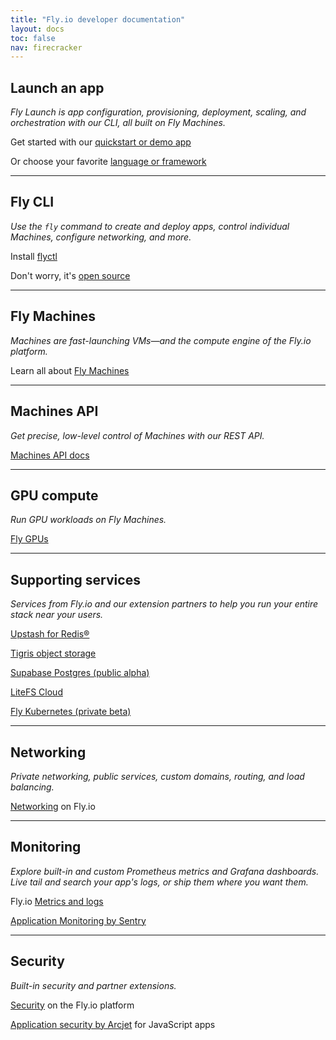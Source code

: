 ```yaml
---
title: "Fly.io developer documentation"
layout: docs
toc: false
nav: firecracker
---
```


<div class="index-page">

## Launch an app

_Fly Launch is app configuration, provisioning, deployment, scaling, and orchestration with our CLI, all built on Fly Machines._

Get started with our [quickstart or demo app](/docs/getting-started/)

Or choose your favorite [language or framework](/docs/getting-started/get-started-by-framework/)

---

## Fly CLI

_Use the `fly` command to create and deploy apps, control individual Machines, configure networking, and more._

Install [flyctl](/docs/flyctl/install)

Don't worry, it's [open source](https://github.com/superfly/flyctl+external)

---

## Fly Machines

_Machines are fast-launching VMs—and the compute engine of the Fly.io platform._

Learn all about [Fly Machines](/docs/machines/)

---

## Machines API

_Get precise, low-level control of Machines with our REST API._

[Machines API docs](/docs/machines/api/)

---

## GPU compute

_Run GPU workloads on Fly Machines._

[Fly GPUs](/docs/gpus/)

---

## Supporting services

_Services from Fly.io and our extension partners to help you run your entire stack near your users._

[Upstash for Redis®](/docs/reference/redis/)

[Tigris object storage](/docs/reference/tigris/)

[Supabase Postgres (public alpha)](/docs/reference/supabase/)

[LiteFS Cloud](/docs/litefs/cloud-backups/)

[Fly Kubernetes (private beta)](/docs/kubernetes/fks-quickstart/)

---

## Networking

_Private networking, public services, custom domains, routing, and load balancing._

[Networking](/docs/networking/) on Fly.io

---

## Monitoring

_Explore built-in and custom Prometheus metrics and Grafana dashboards. Live tail and search your app's logs, or ship them where you want them._

Fly.io [Metrics and logs](/docs/metrics-and-logs/)

[Application Monitoring by Sentry](/docs/reference/sentry/)

---

## Security

_Built-in security and partner extensions._

[Security](/docs/security/#fly-io-platform-security) on the Fly.io platform

[Application security by Arcjet](/docs/reference/arcjet/) for JavaScript apps

</div>